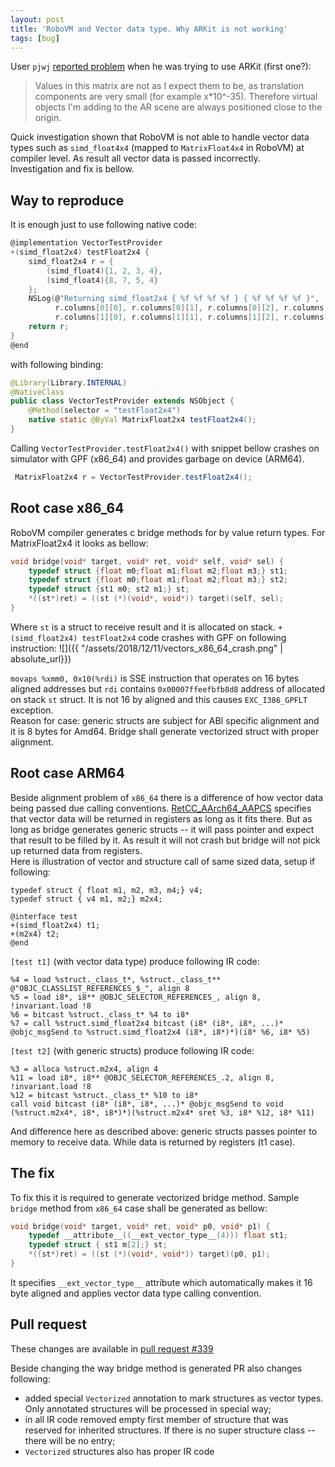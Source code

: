 ```yaml
---
layout: post
title: 'RoboVM and Vector data type. Why ARKit is not working'
tags: [bug]
---
```


User `pjwj` [reported problem](https://gitter.im/MobiVM/robovm?at=5be459f747217e07ffeee72e) when he was trying to use ARKit (first one?):
> Values in this matrix are not as I expect them to be, as translation components are very small (for example x*10^-35). Therefore virtual objects I'm adding to the AR scene are always positioned close to the origin.

Quick investigation shown that RoboVM is not able to handle vector data types such as `simd_float4x4` (mapped to `MatrixFloat4x4` in RoboVM) at compiler level. As result all vector data is passed incorrectly.  
Investigation and fix is bellow.
<!-- more -->  

## Way to reproduce
It is enough just to use following native code:
```c
@implementation VectorTestProvider
+(simd_float2x4) testFloat2x4 {
    simd_float2x4 r = {
        (simd_float4){1, 2, 3, 4},
        (simd_float4){8, 7, 5, 4}
    };
    NSLog(@"Returning simd_float2x4 { %f %f %f %f } { %f %f %f %f }",
          r.columns[0][0], r.columns[0][1], r.columns[0][2], r.columns[0][3],
          r.columns[1][0], r.columns[1][1], r.columns[1][2], r.columns[1][3]);
    return r;
}
@end
```

with following binding:  
```java
@Library(Library.INTERNAL)
@NativeClass
public class VectorTestProvider extends NSObject {
    @Method(selector = "testFloat2x4")
    native static @ByVal MatrixFloat2x4 testFloat2x4();
}
```

Calling `VectorTestProvider.testFloat2x4()` with snippet bellow crashes on simulator with GPF (x86_64) and provides garbage on device (ARM64).
```java
 MatrixFloat2x4 r = VectorTestProvider.testFloat2x4();
 ```

## Root case x86_64
RoboVM compiler generates c bridge methods for by value return types. For MatrixFloat2x4 it looks as bellow:
```c
void bridge(void* target, void* ret, void* self, void* sel) {
    typedef struct {float m0;float m1;float m2;float m3;} st1;
    typedef struct {float m0;float m1;float m2;float m3;} st2;
    typedef struct {st1 m0; st2 m1;} st;
    *((st*)ret) = ((st (*)(void*, void*)) target)(self, sel);
}
```

Where `st` is a struct to receive result and it is allocated on stack. `+(simd_float2x4) testFloat2x4` code crashes with GPF on following instruction:
![]({{ "/assets/2018/12/11/vectors_x86_64_crash.png" | absolute_url}})

`movaps %xmm0, 0x10(%rdi)` is SSE instruction that operates on 16 bytes aligned addresses but `rdi` contains `0x00007ffeefbfb8d8` address of allocated on stack `st` struct. It is not 16 by aligned and this causes `EXC_I386_GPFLT` exception.  
Reason for case: generic structs are subject for ABI specific alignment and it is 8 bytes for Amd64. Bridge shall generate vectorized struct with proper alignment.

## Root case ARM64
Beside alignment problem of `x86_64` there is a difference of how vector data being passed due calling conventions. [RetCC_AArch64_AAPCS](https://github.com/llvm-mirror/llvm/blob/48d92865105f5cb0e8c7bb146a31ccedfaccfda5/lib/Target/AArch64/AArch64CallingConvention.td#L92) specifies that vector data will be returned in registers as long as it fits there. But as long as bridge generates generic structs -- it will pass pointer and expect that result to be filled by it. As result it will not crash but bridge will not pick up returned data from registers.  
Here is illustration of vector and structure call of same sized data, setup if following:  
```objc
typedef struct { float m1, m2, m3, m4;} v4;
typedef struct { v4 m1, m2;} m2x4;

@interface test
+(simd_float2x4) t1;
+(m2x4) t2;
@end  
```

`[test t1]` (with vector data type) produce following IR code:
```
%4 = load %struct._class_t*, %struct._class_t** @"OBJC_CLASSLIST_REFERENCES_$_", align 8
%5 = load i8*, i8** @OBJC_SELECTOR_REFERENCES_, align 8, !invariant.load !8
%6 = bitcast %struct._class_t* %4 to i8*
%7 = call %struct.simd_float2x4 bitcast (i8* (i8*, i8*, ...)* @objc_msgSend to %struct.simd_float2x4 (i8*, i8*)*)(i8* %6, i8* %5)
```

`[test t2]` (with generic structs) produce following IR code:
```
%3 = alloca %struct.m2x4, align 4
%11 = load i8*, i8** @OBJC_SELECTOR_REFERENCES_.2, align 8, !invariant.load !8
%12 = bitcast %struct._class_t* %10 to i8*
call void bitcast (i8* (i8*, i8*, ...)* @objc_msgSend to void (%struct.m2x4*, i8*, i8*)*)(%struct.m2x4* sret %3, i8* %12, i8* %11)
```

And difference here as described above: generic structs passes pointer to memory to receive data. While data is returned by registers (t1 case).

## The fix
To fix this it is required to generate vectorized bridge method. Sample `bridge` method from `x86_64` case shall be generated as bellow:  
```c
void bridge(void* target, void* ret, void* p0, void* p1) {
    typedef __attribute__((__ext_vector_type__(4))) float st1;
    typedef struct { st1 m[2];} st;
    *((st*)ret) = ((st (*)(void*, void*)) target)(p0, p1);
}
```

It specifies `__ext_vector_type__` attribute which automatically makes it 16 byte aligned and applies vector data type calling convention.

## Pull request
These changes are available in [pull request #339](https://github.com/MobiVM/robovm/pull/339)  

Beside changing the way bridge method is generated PR also changes following:
* added special `Vectorized` annotation to mark structures as vector types. Only annotated structures will be processed in special way;
* in all IR code removed empty first member of structure that was reserved for inherited structures. If there is no super structure class -- there will be no entry;
* `Vectorized` structures also has proper IR code
